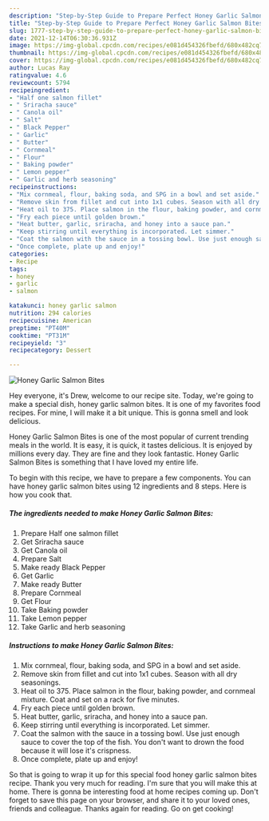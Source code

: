 ```yaml
---
description: "Step-by-Step Guide to Prepare Perfect Honey Garlic Salmon Bites"
title: "Step-by-Step Guide to Prepare Perfect Honey Garlic Salmon Bites"
slug: 1777-step-by-step-guide-to-prepare-perfect-honey-garlic-salmon-bites
date: 2021-12-14T06:30:36.931Z
image: https://img-global.cpcdn.com/recipes/e081d454326fbefd/680x482cq70/honey-garlic-salmon-bites-recipe-main-photo.jpg
thumbnail: https://img-global.cpcdn.com/recipes/e081d454326fbefd/680x482cq70/honey-garlic-salmon-bites-recipe-main-photo.jpg
cover: https://img-global.cpcdn.com/recipes/e081d454326fbefd/680x482cq70/honey-garlic-salmon-bites-recipe-main-photo.jpg
author: Lucas Ray
ratingvalue: 4.6
reviewcount: 5794
recipeingredient:
- "Half one salmon fillet"
- " Sriracha sauce"
- " Canola oil"
- " Salt"
- " Black Pepper"
- " Garlic"
- " Butter"
- " Cornmeal"
- " Flour"
- " Baking powder"
- " Lemon pepper"
- " Garlic and herb seasoning"
recipeinstructions:
- "Mix cornmeal, flour, baking soda, and SPG in a bowl and set aside."
- "Remove skin from fillet and cut into 1x1 cubes. Season with all dry seasonings."
- "Heat oil to 375. Place salmon in the flour, baking powder, and cornmeal mixture. Coat and set on a rack for five minutes."
- "Fry each piece until golden brown."
- "Heat butter, garlic, sriracha, and honey into a sauce pan."
- "Keep stirring until everything is incorporated. Let simmer."
- "Coat the salmon with the sauce in a tossing bowl. Use just enough sauce to cover the top of the fish. You don't want to drown the food because it will lose it's crispness."
- "Once complete, plate up and enjoy!"
categories:
- Recipe
tags:
- honey
- garlic
- salmon

katakunci: honey garlic salmon 
nutrition: 294 calories
recipecuisine: American
preptime: "PT40M"
cooktime: "PT31M"
recipeyield: "3"
recipecategory: Dessert

---
```



![Honey Garlic Salmon Bites](https://img-global.cpcdn.com/recipes/e081d454326fbefd/680x482cq70/honey-garlic-salmon-bites-recipe-main-photo.jpg)

Hey everyone, it's Drew, welcome to our recipe site. Today, we're going to make a special dish, honey garlic salmon bites. It is one of my favorites food recipes. For mine, I will make it a bit unique. This is gonna smell and look delicious.

Honey Garlic Salmon Bites is one of the most popular of current trending meals in the world. It is easy, it is quick, it tastes delicious. It is enjoyed by millions every day. They are fine and they look fantastic. Honey Garlic Salmon Bites is something that I have loved my entire life.




To begin with this recipe, we have to prepare a few components. You can have honey garlic salmon bites using 12 ingredients and 8 steps. Here is how you cook that.

<!--inarticleads1-->

##### The ingredients needed to make Honey Garlic Salmon Bites:

1. Prepare Half one salmon fillet
1. Get  Sriracha sauce
1. Get  Canola oil
1. Prepare  Salt
1. Make ready  Black Pepper
1. Get  Garlic
1. Make ready  Butter
1. Prepare  Cornmeal
1. Get  Flour
1. Take  Baking powder
1. Take  Lemon pepper
1. Take  Garlic and herb seasoning




<!--inarticleads2-->

##### Instructions to make Honey Garlic Salmon Bites:

1. Mix cornmeal, flour, baking soda, and SPG in a bowl and set aside.
1. Remove skin from fillet and cut into 1x1 cubes. Season with all dry seasonings.
1. Heat oil to 375. Place salmon in the flour, baking powder, and cornmeal mixture. Coat and set on a rack for five minutes.
1. Fry each piece until golden brown.
1. Heat butter, garlic, sriracha, and honey into a sauce pan.
1. Keep stirring until everything is incorporated. Let simmer.
1. Coat the salmon with the sauce in a tossing bowl. Use just enough sauce to cover the top of the fish. You don't want to drown the food because it will lose it's crispness.
1. Once complete, plate up and enjoy!




So that is going to wrap it up for this special food honey garlic salmon bites recipe. Thank you very much for reading. I'm sure that you will make this at home. There is gonna be interesting food at home recipes coming up. Don't forget to save this page on your browser, and share it to your loved ones, friends and colleague. Thanks again for reading. Go on get cooking!
